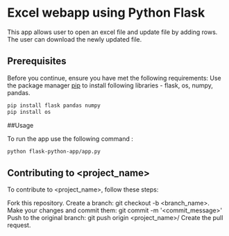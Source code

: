 # Excel webapp using Python Flask

This app allows user to open an excel file and update file by adding rows. The user can download the newly updated file.

## Prerequisites

Before you continue, ensure you have met the following requirements:
Use the package manager [pip](https://pip.pypa.io/en/stable/) to install following libraries - flask, os, numpy, pandas.

```bash
pip install flask pandas numpy
pip install os
```

##Usage

To run the app use the following command :

```bash
python flask-python-app/app.py
```

## Contributing to <project_name>
To contribute to <project_name>, follow these steps:

Fork this repository.
Create a branch: git checkout -b <branch_name>.
Make your changes and commit them: git commit -m '<commit_message>'
Push to the original branch: git push origin <project_name>/<location>
Create the pull request.
